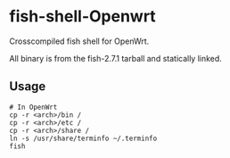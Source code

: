 # fish-shell-Openwrt

Crosscompiled fish shell for OpenWrt.

All binary is from the fish-2.7.1 tarball and statically linked.

## Usage

```
# In OpenWrt
cp -r <arch>/bin /
cp -r <arch>/etc /
cp -r <arch>/share /
ln -s /usr/share/terminfo ~/.terminfo
fish
```

